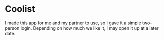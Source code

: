 # Coolist

I made this app for me and my partner to use, so I gave it a simple two-person login. Depending on how much we like it, I may open it up at a later date.
